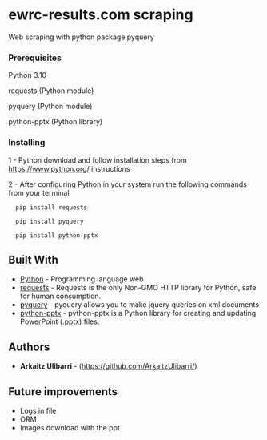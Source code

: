 # ewrc-results.com scraping

Web scraping with python package pyquery

### Prerequisites

Python 3.10

requests (Python module)

pyquery (Python module)

python-pptx (Python library)

### Installing

1 - Python download and follow installation steps from https://www.python.org/ instructions

2 - After configuring Python in your system run the following commands from your terminal

```
  pip install requests
```

```
  pip install pyquery
```

```
  pip install python-pptx
```

## Built With

* [Python](https://www.python.org/) - Programming language web
* [requests](http://docs.python-requests.org/) - Requests is the only Non-GMO HTTP library for Python, safe for human consumption.
* [pyquery](http://pyquery.readthedocs.io/) - pyquery allows you to make jquery queries on xml documents
* [python-pptx](https://python-pptx.readthedocs.io/) - python-pptx is a Python library for creating and updating PowerPoint (.pptx) files.

## Authors

* **Arkaitz Ulibarri** - (https://github.com/ArkaitzUlibarri/)

## Future improvements
* Logs in file
* ORM
* Images download with the ppt